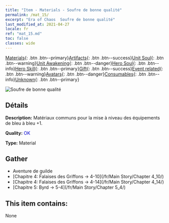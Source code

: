 ```yaml
---
title: "Item - Materials - Soufre de bonne qualité"
permalink: /mat_15/
excerpt: "Era of Chaos  Soufre de bonne qualité"
last_modified_at: 2021-04-27
locale: fr
ref: "mat_15.md"
toc: false
classes: wide
---
```

 [Materials](/ItemsFR/){: .btn .btn--primary}[Artifacts](/ItemsFR/Artifacts/){: .btn .btn--success}[Unit Soul](/ItemsFR/UnitSoul/){: .btn .btn--warning}[Unit Awakening](/ItemsFR/UnitAwakening/){: .btn .btn--danger}[Hero Soul](/ItemsFR/HeroSoul/){: .btn .btn--info}[Hero Skill](/ItemsFR/HeroSkill/){: .btn .btn--primary}[Gift](/ItemsFR/Gift/){: .btn .btn--success}[Event related](/ItemsFR/Events/){: .btn .btn--warning}[Avatars](/ItemsFR/Avatars/){: .btn .btn--danger}[Consumables](/ItemsFR/Consumables/){: .btn .btn--info}[Unknown](/ItemsFR/Unknown/){: .btn .btn--primary}

 ![Soufre de bonne qualité](/images/t/i_cailiao_liuhuang1.png)

## Détails
 **Description:** Matériaux communs pour la mise à niveau des équipements de bleu à bleu +1.

 **Quality:** <span style="color: #0000CD">OK</span>

 **Type:** Material

## Gather

*    Aventure de guilde 
*    [Chapitre 4: Falaises des Griffons -> 4-10](/fr/Main Story/Chapter 4_10/) 
*    [Chapitre 4: Falaises des Griffons -> 4-14](/fr/Main Story/Chapter 4_14/) 
*    [Chapitre 5: Byrd -> 5-4](/fr/Main Story/Chapter 5_4/) 

## This item contains:

  None

